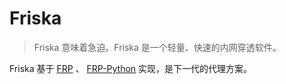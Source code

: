 # Friska

> Friska 意味着急迫。Friska 是一个轻量、快速的内网穿透软件。

Friska 基于 [FRP](https://github.com/fatedier/frp) 、 [FRP-Python](https://github.com/usualheart/frp-python) 实现，是下一代的代理方案。
